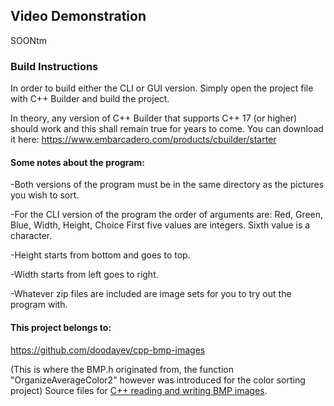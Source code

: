 ## Video Demonstration
SOONtm
### Build Instructions
In order to build either the CLI or GUI version. Simply open
the project file with C++ Builder and build the project.

In theory, any version of C++ Builder that supports C++ 17 (or higher) should work
and this shall remain true for years to come.
You can download it here:
https://www.embarcadero.com/products/cbuilder/starter

#### Some notes about the program:
-Both versions of the program must be in the same directory
as the pictures you wish to sort.

-For the CLI version of the program the order of arguments are:
Red, Green, Blue, Width, Height, Choice
First five values are integers. Sixth value is a character.

-Height starts from bottom and goes to top.

-Width starts from left goes to right.

-Whatever zip files are included are image sets for you to try
out the program with.

#### This project belongs to:
https://github.com/doodayev/cpp-bmp-images


(This is where the BMP.h originated from, the function 
"OrganizeAverageColor2" however was introduced for the color sorting
project)
Source files for [C++ reading and writing BMP images](https://solarianprogrammer.com/2018/11/19/cpp-reading-writing-bmp-images/).

